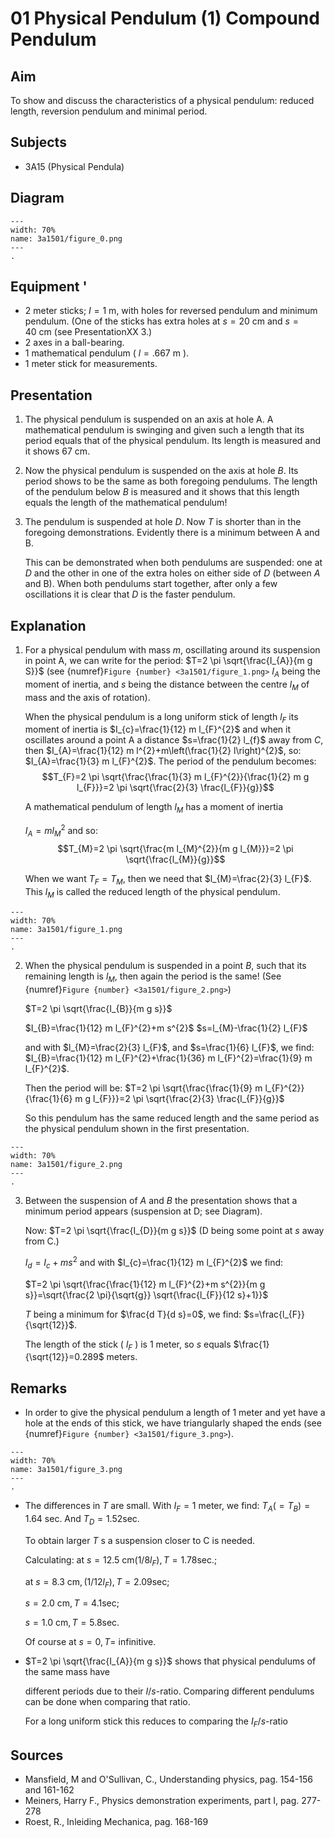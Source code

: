 # 01 Physical Pendulum (1) Compound Pendulum 
  
## Aim   
 To show and discuss the characteristics of a physical pendulum: reduced length, reversion pendulum and minimal period.    
  
## Subjects   
* 3A15 (Physical Pendula)   

## Diagram
   
```{figure} figures/figure_0.png  
---  
width: 70%  
name: 3a1501/figure_0.png  
---  
. 
```
     
  
## Equipment   '
- 2 meter sticks; $I=1 \mathrm{~m}$, with holes for reversed pendulum and minimum pendulum. (One of the sticks has extra holes at $s=20 \mathrm{~cm}$ and $s=40 \mathrm{~cm}$ (see PresentationXX 3.)
- 2 axes in a ball-bearing.
- 1 mathematical pendulum ( $l=.667 \mathrm{~m}$ ).
- 1 meter stick for measurements.
    
  
## Presentation   
1. The physical pendulum is suspended on an axis at hole A. A mathematical pendulum is swinging and given such a length that its period equals that of the physical pendulum. Its length is measured and it shows $67 \mathrm{~cm}$.
2. Now the physical pendulum is suspended on the axis at hole $B$. Its period shows to be the same as both foregoing pendulums. The length of the pendulum below $B$ is measured and it shows that this length equals the length of the mathematical pendulum!
3. The pendulum is suspended at hole $D$. Now $T$ is shorter than in the foregoing demonstrations. Evidently there is a minimum between A and B.

    This can be demonstrated when both pendulums are suspended: one at $D$ and the other in one of the extra holes on either side of $D$ (between $A$ and B). When both pendulums start together, after only a few oscillations it is clear that $D$ is the faster pendulum.
  
## Explanation   
1. For a physical pendulum with mass $m$, oscillating around its suspension in point A, we can write for the period: $T=2 \pi \sqrt{\frac{I_{A}}{m g S}}$ (see {numref}`Figure {number} <3a1501/figure_1.png>` $I_{A}$ being the moment of inertia, and $s$ being the distance between the centre $l_{M}$ of mass and the axis of rotation).   

    When the physical pendulum is a long uniform stick of length $l_{F}$ its moment of inertia is $I_{c}=\frac{1}{12} m l_{F}^{2}$ and when it oscillates around a point A a distance $s=\frac{1}{2} l_{f}$ away from $C$, then $I_{A}=\frac{1}{12} m l^{2}+m\left(\frac{1}{2} l\right)^{2}$, so: $I_{A}=\frac{1}{3} m l_{F}^{2}$. The period of the pendulum becomes: 
    $$T_{F}=2 \pi \sqrt{\frac{\frac{1}{3} m l_{F}^{2}}{\frac{1}{2} m g l_{F}}}=2 \pi \sqrt{\frac{2}{3} \frac{l_{F}}{g}}$$

    A mathematical pendulum of length $l_{M}$ has a moment of inertia

    $I_{A}=m l_{M}^{2}$ and so: 
    $$T_{M}=2 \pi \sqrt{\frac{m l_{M}^{2}}{m g l_{M}}}=2 \pi \sqrt{\frac{l_{M}}{g}}$$

    When we want $T_{F}=T_{M}$, then we need that $l_{M}=\frac{2}{3} l_{F}$. This $l_{M}$ is called the reduced length of the physical pendulum.
```{figure} figures/figure_1.png  
---  
width: 70%  
name: 3a1501/figure_1.png  
---  
. 
```

2. When the physical pendulum is suspended in a point $B$, such that its remaining length is $l_{M}$, then again the period is the same! (See {numref}`Figure {number} <3a1501/figure_2.png>`)

    $T=2 \pi \sqrt{\frac{I_{B}}{m g s}}$

    $I_{B}=\frac{1}{12} m l_{F}^{2}+m s^{2}$
    $s=l_{M}-\frac{1}{2} l_{F}$

    and with $l_{M}=\frac{2}{3} l_{F}$, and $s=\frac{1}{6} l_{F}$, we find: $I_{B}=\frac{1}{12} m l_{F}^{2}+\frac{1}{36} m l_{F}^{2}=\frac{1}{9} m l_{F}^{2}$.

    Then the period will be: $T=2 \pi \sqrt{\frac{\frac{1}{9} m l_{F}^{2}}{\frac{1}{6} m g l_{F}}}=2 \pi \sqrt{\frac{2}{3} \frac{l_{F}}{g}}$

    So this pendulum has the same reduced length and the same period as the physical pendulum shown in the first presentation.

```{figure} figures/figure_2.png  
---  
width: 70%  
name: 3a1501/figure_2.png  
---  
. 
```


3. Between the suspension of $A$ and $B$ the presentation shows that a minimum period appears (suspension at D; see Diagram).

    Now: $T=2 \pi \sqrt{\frac{I_{D}}{m g s}}$ (D being some point at $s$ away from C.)

    $I_{d}=I_{c}+m s^{2}$ and with $I_{c}=\frac{1}{12} m l_{F}^{2}$ we find:

    $T=2 \pi \sqrt{\frac{\frac{1}{12} m l_{F}^{2}+m s^{2}}{m g s}}=\sqrt{\frac{2 \pi}{\sqrt{g}} \sqrt{\frac{l_{F}}{12 s}+1}}$

    $T$ being a minimum for $\frac{d T}{d s}=0$, we find: $s=\frac{l_{F}}{\sqrt{12}}$.

    The length of the stick ( $l_{F}$ ) is 1 meter, so $s$ equals $\frac{1}{\sqrt{12}}=0.289$ meters.
  
## Remarks
 *  In order to give the physical pendulum a length of 1 meter and yet have a hole at the ends of this stick, we have triangularly shaped the ends (see {numref}`Figure {number} <3a1501/figure_3.png>`).   
```{figure} figures/figure_3.png  
---  
width: 70%  
name: 3a1501/figure_3.png  
---  
. 
```
- The differences in $T$ are small. With $I_{F}=1$ meter, we find: $T_{A}\left(=T_{B}\right)=1.64$ sec. And $T_{D}=1.52 \mathrm{sec}$.

    To obtain larger $T$ s a suspension closer to $\mathrm{C}$ is needed.

    Calculating: at $s=12.5 \mathrm{~cm}\left(1 / 8 l_{F}\right), T=1.78 \mathrm{sec}$.;

    at $s=8.3 \mathrm{~cm},\left(1 / 12 l_{F}\right), T=2.09 \mathrm{sec}$;

    $s=2.0 \mathrm{~cm}, T=4.1 \mathrm{sec}$;

    $s=1.0 \mathrm{~cm}, T=5.8 \mathrm{sec}$.

    Of course at $s=0, T=$ infinitive.

- $T=2 \pi \sqrt{\frac{I_{A}}{m g s}}$ shows that physical pendulums of the same mass have

    different periods due to their $I / s$-ratio. Comparing different pendulums can be done when comparing that ratio.

    For a long uniform stick this reduces to comparing the $I_{F} / s$-ratio
   
  
## Sources
 *  Mansfield, M and O'Sullivan, C., Understanding physics, pag. 154-156 and 161-162 
 *  Meiners, Harry F., Physics demonstration experiments, part I, pag. 277-278 
 *  Roest, R., Inleiding Mechanica, pag. 168-169
  